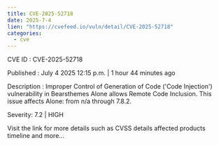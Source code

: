 ```yaml
--- 
title: CVE-2025-52718
date: 2025-7-4
lien: "https://cvefeed.io/vuln/detail/CVE-2025-52718"
categories:
  - cve
---
```


CVE ID : CVE-2025-52718

Published :  July 4
2025
12:15 p.m. | 1 hour
44 minutes ago

Description : Improper Control of Generation of Code ('Code Injection') vulnerability in Bearsthemes Alone allows Remote Code Inclusion. This issue affects Alone: from n/a through 7.8.2.

Severity: 7.2 | HIGH

Visit the link for more details
such as CVSS details
affected products
timeline
and more...
